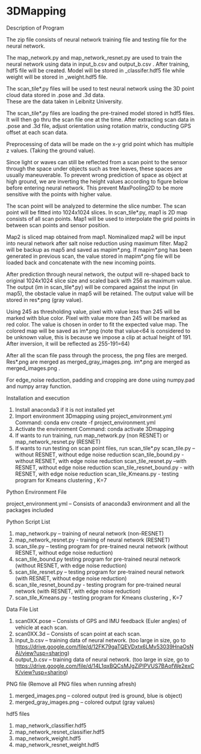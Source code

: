 # 3DMapping

Description of Program

The zip file consists of neural network training file and testing file for the neural network.

The map_network.py and map_network_resnet.py are used to train the neural network using data in input_b.csv and output_b.csv . After training, hdf5 file will be created. Model will be stored in _classifer.hdf5 file while weight will be stored in _weight.hdf5 file. 

The scan_tile*.py files will be used to test neural network using the 3D point cloud data stored in .pose and .3d data.  
These are the data taken in Leibnitz University.

The scan_tile*.py files are loading the pre-trained model stored in hdf5 files. 
It will then go thru the scan file one at the time. After extracting scan data in .pose and .3d file, adjust orientation using rotation matrix, conducting GPS offset at each scan data. 

Preprocessing of data will be made on the x-y grid point which has multiple z values. (Taking the ground value). 

Since light or waves can still be reflected from a scan point to the sensor through the space under objects such as tree leaves, these spaces are usually maneuverable. To prevent wrong prediction of space as object at high ground, we are inverting the height values according to figure below before entering neural network. This prevent MaxPooling2D to be more sensitive with the points with higher value.
 
The scan point will be analyzed to determine the slice number. The scan point will be fitted into 1024x1024 slices. In scan_tile*.py, map1 is 2D map consists of all scan points. Map1 will be used to interpolate the grid points in between scan points and sensor position. 

Map2 is sliced map obtained from map1. Nominalized map2 will be input into neural network after salt noise reduction using maximum filter. Map2 will be backup as map5 and saved as mapim*.png. If mapim*.png has been generated in previous scan, the value stored in mapim*.png file will be loaded back and concatenate with the new incoming points. 

After prediction through neural network, the output will re-shaped back to original 1024x1024 slice size and scaled back with 256 as maximum value. The output (im in scan_tile*.py) will be compared against the input (in map5), the obstacle value in map5 will be retained. The output value will be stored in res*.png (gray value). 

Using 245 as thresholding value, pixel with value less than 245 will be marked with blue color. Pixel with value more than 245 will be marked as red color. The  value is chosen in order to fit the expected value map. The colored map will be saved as im*.png (note that value<64 is considered to be unknown value, this is because we impose a clip at actual height of 191. After inversion, it will be reflected as 255-191=64)

After all the scan file pass through the process, the png files are merged. Res*.png are merged as merged_gray_images.png. im*.png are merged as merged_images.png .

For edge_noise reduction, padding and cropping are done using numpy.pad and numpy array function. 

Installation and execution

1.	Install anaconda3 if it is not installed yet
2.	Import environment 3Dmapping using project_environment.yml
Command: 
conda env create -f project_environment.yml
3.	Activate the environment
Command:
conda activate 3Dmapping
4.	If wants to run training, run map_network.py (non RESNET) or map_network_resnet.py (RESNET) 
5.	If wants to run testing on scan point files, run scan_tile*.py 
scan_tile.py –without RESNET, without edge noise reduction
scan_tile_bound.py - without RESNET, with edge noise reduction
scan_tile_resnet.py –with RESNET, without edge noise reduction
scan_tile_resnet_bound.py - with RESNET, with edge noise reduction
scan_tile_Kmeans.py - testing program for Kmeans clustering , K=7

Python Environment File

project_environment.yml – Consists of anaconda3 environment and all the packages included

Python Script List

1.	map_network.py – training of neural network (non-RESNET)
2.	map_network_resnet.py - training of neural network (RESNET)
3.	scan_tile.py – testing program for pre-trained neural network (without RESNET, without edge noise reduction)
4.	scan_tile_bound.py testing program for pre-trained neural network (without RESNET, with edge noise reduction)
5.	scan_tile_resnet.py – testing program for pre-trained neural network (with RESNET, without edge noise reduction)
6.	scan_tile_resnet_bound.py - testing program for pre-trained neural network (with RESNET, with edge noise reduction)
7.	scan_tile_Kmeans.py - testing program for Kmeans clustering , K=7

Data File List

1.	scan0XX.pose – Consists of GPS and IMU feedback (Euler angles) of vehicle at each scan.
2.	scan0XX.3d – Consists of scan point at each scan.
3.	input_b.csv – training data of neural network. (too large in size, go to https://drive.google.com/file/d/12FK79gaTQEVDxtx6LMv53039HnaOsNAi/view?usp=sharing)
4.	output_b.csv – training data of neural network. (too large in size, go to https://drive.google.com/file/d/14L1qxBQCsMJgZiPlPVUS7BAofWe2exCK/view?usp=sharing)

PNG file (Remove all PNG files when running afresh)

1.	merged_images.png – colored output (red is ground, blue is object)
2.	merged_gray_images.png – colored output (gray values)

hdf5 files

1.	map_network_classifier.hdf5
2.	map_network_resnet_classifier.hdf5
3.	map_network_weight.hdf5
4.	map_network_resnet_weight.hdf5


